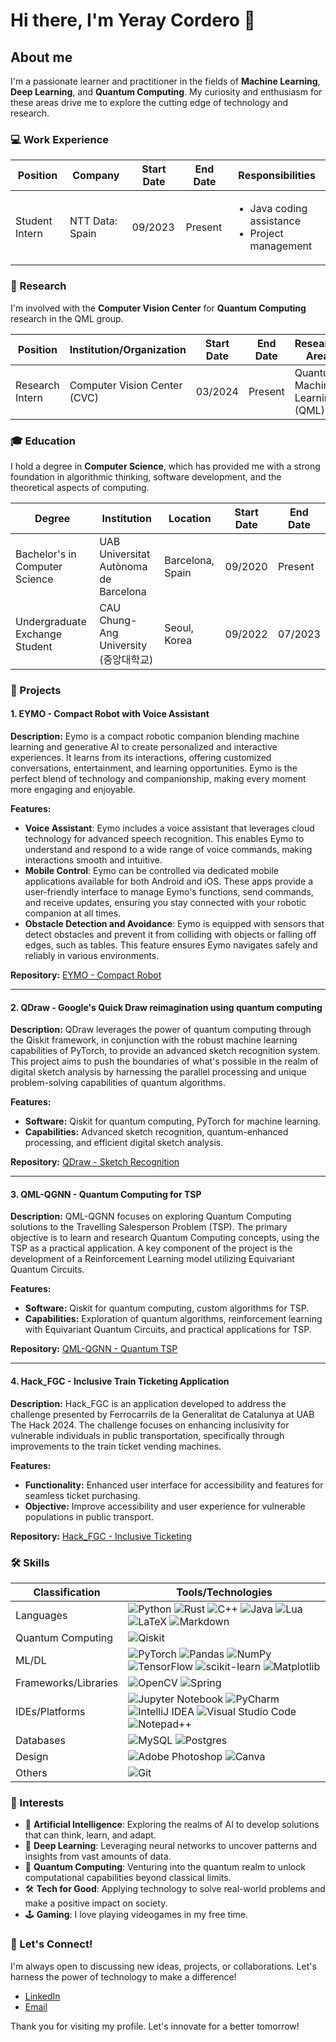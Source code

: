 # Hi there, I'm Yeray Cordero 👋

## About me

I'm a passionate learner and practitioner in the fields of **Machine Learning**, **Deep Learning**, and **Quantum Computing**. My curiosity and enthusiasm for these areas drive me to explore the cutting edge of technology and research.

### 💻 Work Experience

| Position        | Company          | Start Date | End Date   | Responsibilities                                                    
|-----------------|------------------|------------|------------|---------------------------------------------------------------------
| Student Intern  | NTT Data: Spain  | 09/2023    | Present    | <ul><li>Java coding assistance</li><li>Project management</li></ul> 


### 🔬 Research

I'm involved with the **Computer Vision Center** for **Quantum Computing** research in the QML group.

| Position        | Institution/Organization       | Start Date | End Date   | Research Area                  
|-----------------|--------------------------------|------------|------------|--------------------------------
| Research Intern | Computer Vision Center (CVC)   | 03/2024    | Present    | Quantum Machine Learning (QML) 

### 🎓 Education

I hold a degree in **Computer Science**, which has provided me with a strong foundation in algorithmic thinking, software development, and the theoretical aspects of computing.

| Degree           | Institution                        | Location      | Start Date | End Date   
|------------------|------------------------------------|---------------|------------|------------
| Bachelor's in Computer Science | UAB Universitat Autònoma de Barcelona | Barcelona, Spain | 09/2020    | Present    
| Undergraduate Exchange Student | CAU Chung-Ang University (중앙대학교)     | Seoul, Korea         | 09/2022    | 07/2023   

### 🎯 Projects
#### 1. EYMO - Compact Robot with Voice Assistant
**Description:**
Eymo is a compact robotic companion blending machine learning and generative AI to create personalized and interactive experiences. It learns from its interactions, offering customized conversations, entertainment, and learning opportunities. Eymo is the perfect blend of technology and companionship, making every moment more engaging and enjoyable.

**Features:**
- **Voice Assistant**: Eymo includes a voice assistant that leverages cloud technology for advanced speech recognition. This enables Eymo to understand and respond to a wide range of voice commands, making interactions smooth and intuitive.
- **Mobile Control**: Eymo can be controlled via dedicated mobile applications available for both Android and iOS. These apps provide a user-friendly interface to manage Eymo's functions, send commands, and receive updates, ensuring you stay connected with your robotic companion at all times.
- **Obstacle Detection and Avoidance**: Eymo is equipped with sensors that detect obstacles and prevent it from colliding with objects or falling off edges, such as tables. This feature ensures Eymo navigates safely and reliably in various environments.

**Repository:** [EYMO - Compact Robot](https://github.com/xavi-burgos99/eymo)

---

#### 2. QDraw - Google's Quick Draw reimagination using quantum computing

**Description:**
QDraw leverages the power of quantum computing through the Qiskit framework, in conjunction with the robust machine learning capabilities of PyTorch, to provide an advanced sketch recognition system. This project aims to push the boundaries of what's possible in the realm of digital sketch analysis by harnessing the parallel processing and unique problem-solving capabilities of quantum algorithms.

**Features:**
- **Software:** Qiskit for quantum computing, PyTorch for machine learning.
- **Capabilities:** Advanced sketch recognition, quantum-enhanced processing, and efficient digital sketch analysis.

**Repository:** [QDraw - Sketch Recognition](https://github.com/yeray142/QDraw)

---

#### 3. QML-QGNN - Quantum Computing for TSP

**Description:**
QML-QGNN focuses on exploring Quantum Computing solutions to the Travelling Salesperson Problem (TSP). The primary objective is to learn and research Quantum Computing concepts, using the TSP as a practical application. A key component of the project is the development of a Reinforcement Learning model utilizing Equivariant Quantum Circuits.

**Features:**
- **Software:** Qiskit for quantum computing, custom algorithms for TSP.
- **Capabilities:** Exploration of quantum algorithms, reinforcement learning with Equivariant Quantum Circuits, and practical applications for TSP.

**Repository:** [QML-QGNN - Quantum TSP](https://github.com/yeray142/QML-QGNN)

---

#### 4. Hack_FGC - Inclusive Train Ticketing Application

**Description:**
Hack_FGC is an application developed to address the challenge presented by Ferrocarrils de la Generalitat de Catalunya at UAB The Hack 2024. The challenge focuses on enhancing inclusivity for vulnerable individuals in public transportation, specifically through improvements to the train ticket vending machines.

**Features:**
- **Functionality:** Enhanced user interface for accessibility and features for seamless ticket purchasing.
- **Objective:** Improve accessibility and user experience for vulnerable populations in public transport.

**Repository:** [Hack_FGC - Inclusive Ticketing](https://github.com/GabrielJuan349/Hack_FGC)

### 🛠️ Skills

| Classification    | Tools/Technologies                                                                                                                                                     |
|-------------------|------------------------------------------------------------------------------------------------------------------------------------------------------------------------|
| Languages | ![Python](https://img.shields.io/badge/PyThon-3670A0.svg?style=for-the-badge&logo=Python&logoColor=ffdd54) ![Rust](https://img.shields.io/badge/rust-%23000000.svg?style=for-the-badge&logo=rust&logoColor=white) ![C++](https://img.shields.io/badge/c++-%2300599C.svg?style=for-the-badge&logo=c%2B%2B&logoColor=white) ![Java](https://img.shields.io/badge/java-%23ED8B00.svg?style=for-the-badge&logo=openjdk&logoColor=white)  ![Lua](https://img.shields.io/badge/lua-%232C2D72.svg?style=for-the-badge&logo=lua&logoColor=white) ![LaTeX](https://img.shields.io/badge/latex-%23008080.svg?style=for-the-badge&logo=latex&logoColor=white) ![Markdown](https://img.shields.io/badge/markdown-%23000000.svg?style=for-the-badge&logo=markdown&logoColor=white) |
| Quantum Computing | ![Qiskit](https://img.shields.io/badge/Qiskit-%236929C4.svg?style=for-the-badge&logo=Qiskit&logoColor=white)                                                                                       |
| ML/DL             | ![PyTorch](https://img.shields.io/badge/PyTorch-%23EE4C2C.svg?style=for-the-badge&logo=PyTorch&logoColor=white) ![Pandas](https://img.shields.io/badge/pandas-%23150458.svg?style=for-the-badge&logo=pandas&logoColor=white) ![NumPy](https://img.shields.io/badge/numpy-%23013243.svg?style=for-the-badge&logo=numpy&logoColor=white) ![TensorFlow](https://img.shields.io/badge/TensorFlow-%23FF6F00.svg?style=for-the-badge&logo=TensorFlow&logoColor=white) ![scikit-learn](https://img.shields.io/badge/scikit--learn-%23F7931E.svg?style=for-the-badge&logo=scikit-learn&logoColor=white) ![Matplotlib](https://img.shields.io/badge/Matplotlib-%23ffffff.svg?style=for-the-badge&logo=Matplotlib&logoColor=black) |
| Frameworks/Libraries | ![OpenCV](https://img.shields.io/badge/opencv-%23white.svg?style=for-the-badge&logo=opencv&logoColor=white) ![Spring](https://img.shields.io/badge/spring-%236DB33F.svg?style=for-the-badge&logo=spring&logoColor=white) |
| IDEs/Platforms | ![Jupyter Notebook](https://img.shields.io/badge/jupyter-%23FA0F00.svg?style=for-the-badge&logo=jupyter&logoColor=white) ![PyCharm](https://img.shields.io/badge/pycharm-143?style=for-the-badge&logo=pycharm&logoColor=black&color=black&labelColor=green) ![IntelliJ IDEA](https://img.shields.io/badge/IntelliJIDEA-000000.svg?style=for-the-badge&logo=intellij-idea&logoColor=white) ![Visual Studio Code](https://img.shields.io/badge/Visual%20Studio%20Code-0078d7.svg?style=for-the-badge&logo=visual-studio-code&logoColor=white) ![Notepad++](https://img.shields.io/badge/Notepad++-90E59A.svg?style=for-the-badge&logo=notepad%2b%2b&logoColor=black) |
| Databases | ![MySQL](https://img.shields.io/badge/mysql-4479A1.svg?style=for-the-badge&logo=mysql&logoColor=white) ![Postgres](https://img.shields.io/badge/postgres-%23316192.svg?style=for-the-badge&logo=postgresql&logoColor=white) |
| Design | ![Adobe Photoshop](https://img.shields.io/badge/adobe%20photoshop-%2331A8FF.svg?style=for-the-badge&logo=adobe%20photoshop&logoColor=white) ![Canva](https://img.shields.io/badge/Canva-%2300C4CC.svg?style=for-the-badge&logo=Canva&logoColor=white) |
| Others | ![Git](https://img.shields.io/badge/git-%23F05033.svg?style=for-the-badge&logo=git&logoColor=white) |

### 💜 Interests

- 🤖 **Artificial Intelligence**: Exploring the realms of AI to develop solutions that can think, learn, and adapt.
- 🚀 **Deep Learning**: Leveraging neural networks to uncover patterns and insights from vast amounts of data.
- 🌌 **Quantum Computing**: Venturing into the quantum realm to unlock computational capabilities beyond classical limits.
- 🛠️ **Tech for Good**: Applying technology to solve real-world problems and make a positive impact on society.
- 🕹️ **Gaming**: I love playing videogames in my free time.

### 📧 Let's Connect!

I'm always open to discussing new ideas, projects, or collaborations. Let's harness the power of technology to make a difference!

- [LinkedIn](https://www.linkedin.com/in/yeray142/)
- [Email](mailto:yeray142@pm.me)

Thank you for visiting my profile. Let's innovate for a better tomorrow!

